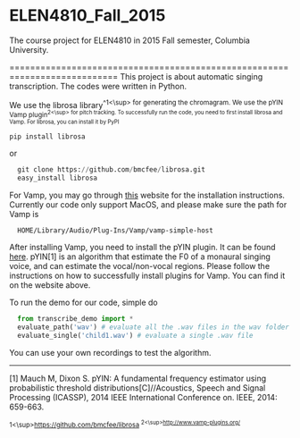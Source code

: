 # ELEN4810_Fall_2015
The course project for ELEN4810 in 2015 Fall semester, Columbia University.

===========================================================================
This project is about automatic singing transcription. The codes were written in Python.   

We use the librosa library<sup>^1<\sup> for generating the chromagram. We use the pYIN Vamp plugin<sup>2<\sup> for pitch tracking. To successfully run the code, you need to first install librosa and Vamp. For librosa, you can install it by PyPI
```
pip install librosa
```
  
or   
```python
  git clone https://github.com/bmcfee/librosa.git
  easy_install librosa  
```

For Vamp, you may go through [this](https://code.soundsoftware.ac.uk/projects/vamp-plugin-sdk/wiki/Mtp1) website for the installation instructions. Currently our code only support MacOS, and please make sure the path for Vamp is   
```
  HOME/Library/Audio/Plug-Ins/Vamp/vamp-simple-host  
```
After installing Vamp, you need to install the pYIN plugin. It can be found [here](https://code.soundsoftware.ac.uk/projects/pyin). pYIN[1] is an algorithm that estimate the F0 of a monaural singing voice, and can estimate the vocal/non-vocal regions. Please follow the instructions on how to successfully install plugins for Vamp. You can find it on the website above.  


To run the demo for our code, simple do  
```python
  from transcribe_demo import *
  evaluate_path('wav') # evaluate all the .wav files in the wav folder
  evaluate_single('child1.wav') # evaluate a single .wav file  
```

You can use your own recordings to test the algorithm.  


----------------------------------------------------------------------------

[1] Mauch M, Dixon S. pYIN: A fundamental frequency estimator using probabilistic threshold distributions[C]//Acoustics, Speech and Signal Processing (ICASSP), 2014 IEEE International Conference on. IEEE, 2014: 659-663.

<sup>1<\sup>https://github.com/bmcfee/librosa
<sup>2<\sup>http://www.vamp-plugins.org/
